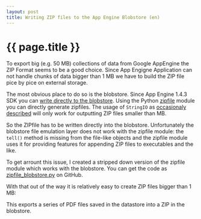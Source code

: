 ```yaml
---
layout: post
title: Writing ZIP files to the App Engine Blobstore (en)
---
```


{{ page.title }}
================

To export big (e.g. 50 MB) collections of data from Google AppEngine the ZIP Format seems to be a good
choice. Since App Engigne Application can not handle chunks of data bigger than 1 MB we have to build the 
ZIP file pice by pice on external storage.

The most obvious place to do so is the blobstore. Since App Engine 1.4.3 SDK you can [write directly to the blobstore][1]. Using the Python [zipfile][2] module you can directly generate zipfiles. The usage of `StringIO` as [occasionaly described][3] will only work for outputting ZIP files smaller than MB.

So the ZIPfile has to be written directly into the blobstore. Unfortunately the blobstore file emulation layer does not work with the zipfile module: the `tell()` method is missing from the file-like objects and the zipfile module uses it for providing features for appending ZIP files to executables and the like.

To get arrount this issue, I created a stripped down version of the zipfile module which works with the blobstore. You can get the code as [zipfile_blobstore.py][4] on GitHub.

With that out of the way it is relatively easy to create ZIP files bigger than 1 MB:

<script src="https://gist.github.com/950860.js?file=zib_datastore.py"></script>

This exports a series of PDF files saved in the datastore into a ZIP in the blobstore.

[1]: http://code.google.com/appengine/docs/python/blobstore/overview.html#Writing_Files_to_the_Blobstore
[2]: http://docs.python.org/library/zipfile.html
[3]: http://stackoverflow.com/questions/963800/zipping-dynamic-files-in-app-engine-python
[4]: https://gist.github.com/950846

